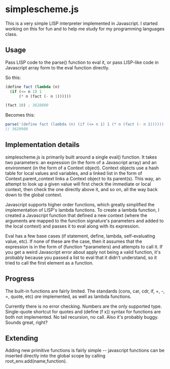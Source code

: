simplescheme.js
===============

This is a very simple LISP interpreter implemented in Javascript. I started working on this for fun and to help me study for my programming languages class.

Usage
-----

Pass LISP code to the parse() function to eval it, or pass LISP-like code in Javascript array form to the eval function directly.

So this:

```scheme
(define fact (lambda (n)
  (if (<= n 1) 1
      (* n (fact (- n 1))))))

(fact 10) ; 3628800
```

Becomes this:

```javascript
parse('(define fact (lambda (n) (if (<= n 1) 1 (* n (fact (- n 1))))))(fact 10)');
// 3629900
```

Implementation details
----------------------

simplescheme.js is primarily built around a single eval() function. It takes two parameters: an expression (in the form of a Javascript array) and an environment (in the form of a Context object). Context objects use a hash table for local values and variables, and a linked list in the form of Context.parent_context links a Context object to its parent(s). This way, an attempt to look up a given value will first check the immediate or local context, then check the one directly above it, and so on, all the way back down to the global context.

Javascript supports higher order functions, which greatly simplified the implementation of LISP's lambda functions. To create a lambda function, I created a Javascript function that defined a new context (where the arguments are mapped to the function signature's parameters and added to the local context) and passes it to eval along with its expression.

Eval has a few base cases (if statement, define, lambda, self-evaluating value, etc). If none of these are the case, then it assumes that the expression is in the form of (function *parameters) and attempts to call it. If you get a weird Javascript error about apply not being a valid function, it's probably because you passed a list to eval that it didn't understand, so it tried to call the first element as a function.

Progress
--------

The built-in functions are fairly limited. The standards (cons, car, cdr, if, +, -, =, quote, etc) _are_ implemented, as well as lambda functions.

Currently there is no error checking. Numbers are the only supported type. Single-quote shortcut for quotes and (define (f x)) syntax for functions are both not implemented. No tail recursion, no call. Also it's probably buggy. Sounds great, right?

Extending
---------

Adding new primitive functions is fairly simple -- javascript functions can be inserted directly into the global scope by calling root_env.add(name,function).
